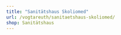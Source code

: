 ```yaml
---
title: "Sanitätshaus Skoliomed"
url: /vogtareuth/sanitaetshaus-skoliomed/
shop: Sanitätshaus
---
```

